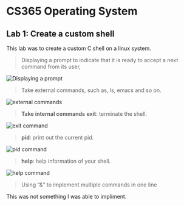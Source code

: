 # CS365 Operating System
## Lab 1: Create a custom shell
This lab was to create a custom C shell on a linux system.
>Displaying a prompt to indicate that it is ready to accept a next
command from its user,

![Displaying a prompt](https://raw.githubusercontent.com/xzonos/xzonos.github.io/master/CS365%20Operating%20Systems/lab1/imgs/one.png?token=ABANQPTCGEYWMKOZ24UBFSC46264W)

> Take external commands, such as, ls, emacs and so on.

![external commands](https://raw.githubusercontent.com/xzonos/xzonos.github.io/master/CS365%20Operating%20Systems/lab1/imgs/two.png?token=ABANQPVCXEFGXUX3H4PGN4K462672)

>**Take internal commands**
**exit**: terminate the shell.

![exit command](https://raw.githubusercontent.com/xzonos/xzonos.github.io/master/CS365%20Operating%20Systems/lab1/imgs/three.png?token=ABANQPRS3M72QNVO4USDNI2462656)

>**pid**: print out the current pid.

![pid command](https://raw.githubusercontent.com/xzonos/xzonos.github.io/master/CS365%20Operating%20Systems/lab1/imgs/four.png?token=ABANQPSESOUXEFKL6NC7LNC462634)

>**help**: help information of your shell.

![help command](https://raw.githubusercontent.com/xzonos/xzonos.github.io/master/CS365%20Operating%20Systems/lab1/imgs/five.png?token=ABANQPV477QKRWNNDXLJ4NK46263E)

>Using “&” to implement multiple commands in one line

This was not something I was able to impliment. 